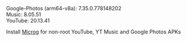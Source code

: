 Google-Photos (arm64-v8a): 7.35.0.778148202  
Music: 8.05.51  
YouTube: 20.13.41  

Install [Microg](https://github.com/ReVanced/GmsCore/releases) for non-root YouTube, YT Music and Google Photos APKs  
